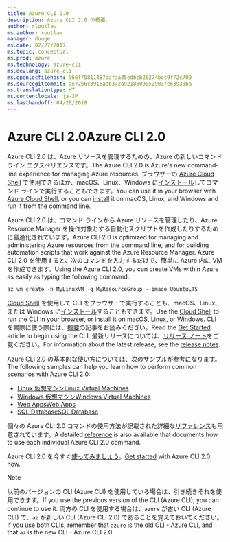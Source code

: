 ```yaml
---
title: Azure CLI 2.0
description: Azure CLI 2.0 の概要。
author: rloutlaw
ms.author: routlaw
manager: douge
ms.date: 02/27/2017
ms.topic: conceptual
ms.prod: azure
ms.technology: azure-cli
ms.devlang: azure-cli
ms.openlocfilehash: 966f75811487bafaa35edbcb26274bcc9f72c709
ms.sourcegitcommit: ae72b6c8916aeb372a92188090529037e63930ba
ms.translationtype: HT
ms.contentlocale: ja-JP
ms.lasthandoff: 04/28/2018
---
```

# <a name="azure-cli-20"></a><span data-ttu-id="42ae4-103">Azure CLI 2.0</span><span class="sxs-lookup"><span data-stu-id="42ae4-103">Azure CLI 2.0</span></span>

<span data-ttu-id="42ae4-104">Azure CLI 2.0 は、Azure リソースを管理するための、Azure の新しいコマンド ライン エクスペリエンスです。</span><span class="sxs-lookup"><span data-stu-id="42ae4-104">The Azure CLI 2.0 is Azure's new command-line experience for managing Azure resources.</span></span>
<span data-ttu-id="42ae4-105">ブラウザーの [Azure Cloud Shell](/azure/cloud-shell/overview) で使用できるほか、macOS、Linux、Windows に[インストール](install-azure-cli.md)してコマンド ラインで実行することもできます。</span><span class="sxs-lookup"><span data-stu-id="42ae4-105">You can use it in your browser with [Azure Cloud Shell](/azure/cloud-shell/overview), or you can [install](install-azure-cli.md) it on macOS, Linux, and Windows and run it from the command line.</span></span>

<span data-ttu-id="42ae4-106">Azure CLI 2.0 は、コマンド ラインから Azure リソースを管理したり、Azure Resource Manager を操作対象とする自動化スクリプトを作成したりするために最適化されています。</span><span class="sxs-lookup"><span data-stu-id="42ae4-106">Azure CLI 2.0 is optimized for managing and administering Azure resources from the command line, and for building automation scripts that work against the Azure Resource Manager.</span></span> <span data-ttu-id="42ae4-107">Azure CLI 2.0 を使用すると、次のコマンドを入力するだけで、簡単に Azure 内に VM を作成できます。</span><span class="sxs-lookup"><span data-stu-id="42ae4-107">Using the Azure CLI 2.0, you can create VMs within Azure as easily as typing the following command:</span></span>

```azurecli-interactive
az vm create -n MyLinuxVM -g MyResourceGroup --image UbuntuLTS
```

<span data-ttu-id="42ae4-108">[Cloud Shell](/azure/cloud-shell/overview) を使用して CLI をブラウザーで実行することも、macOS、Linux、または Windows に[インストール](install-azure-cli.md)することもできます。</span><span class="sxs-lookup"><span data-stu-id="42ae4-108">Use the [Cloud Shell](/azure/cloud-shell/overview) to run the CLI in your browser, or [install](install-azure-cli.md) it on macOS, Linux, or Windows.</span></span>
<span data-ttu-id="42ae4-109">CLI を実際に使う際には、[概要](get-started-with-azure-cli.md)の記事をお読みください。</span><span class="sxs-lookup"><span data-stu-id="42ae4-109">Read the [Get Started](get-started-with-azure-cli.md) article to begin using the CLI.</span></span>
<span data-ttu-id="42ae4-110">最新リリースについては、[リリース ノート](release-notes-azure-cli.md)をご覧ください。</span><span class="sxs-lookup"><span data-stu-id="42ae4-110">For information about the latest release, see the [release notes](release-notes-azure-cli.md).</span></span>

<span data-ttu-id="42ae4-111">Azure CLI 2.0 の基本的な使い方については、次のサンプルが参考になります。</span><span class="sxs-lookup"><span data-stu-id="42ae4-111">The following samples can help you learn how to perform common scenarios with Azure CLI 2.0:</span></span>
- [<span data-ttu-id="42ae4-112">Linux 仮想マシン</span><span class="sxs-lookup"><span data-stu-id="42ae4-112">Linux Virtual Machines</span></span>](/azure/virtual-machines/virtual-machines-linux-cli-samples?toc=%2fcli%2fazure%2ftoc.json&bc=%2fcli%2fazure%2fbreadcrumb%2ftoc.json)
- [<span data-ttu-id="42ae4-113">Windows 仮想マシン</span><span class="sxs-lookup"><span data-stu-id="42ae4-113">Windows Virtual Machines</span></span>](/azure/virtual-machines/virtual-machines-windows-cli-samples?toc=%2fcli%2fazure%2ftoc.json&bc=%2fcli%2fazure%2fbreadcrumb%2ftoc.json)
- [<span data-ttu-id="42ae4-114">Web Apps</span><span class="sxs-lookup"><span data-stu-id="42ae4-114">Web Apps</span></span>](/azure/app-service-web/app-service-cli-samples?toc=%2fcli%2fazure%2ftoc.json&bc=%2fcli%2fazure%2fbreadcrumb%2ftoc.json)
- [<span data-ttu-id="42ae4-115">SQL Database</span><span class="sxs-lookup"><span data-stu-id="42ae4-115">SQL Database</span></span>](/azure/sql-database/sql-database-cli-samples?toc=%2fcli%2fazure%2ftoc.json&bc=%2fcli%2fazure%2fbreadcrumb%2ftoc.json)

<span data-ttu-id="42ae4-116">個々の Azure CLI 2.0 コマンドの使用方法が記載された詳細な[リファレンス](/cli/azure/reference-index)も用意されています。</span><span class="sxs-lookup"><span data-stu-id="42ae4-116">A detailed [reference](/cli/azure/reference-index) is also available that documents how to use each individual Azure CLI 2.0 command.</span></span>

<span data-ttu-id="42ae4-117">Azure CLI 2.0 を今すぐ[使ってみましょう](get-started-with-azure-cli.md)。</span><span class="sxs-lookup"><span data-stu-id="42ae4-117">[Get started](get-started-with-azure-cli.md) with Azure CLI 2.0 now.</span></span>


> [!NOTE]
> <span data-ttu-id="42ae4-118">以前のバージョンの CLI (Azure CLI) を使用している場合は、引き続きそれを使用できます。</span><span class="sxs-lookup"><span data-stu-id="42ae4-118">If you use the previous version of the CLI (Azure CLI), you can continue to use it.</span></span>
> <span data-ttu-id="42ae4-119">両方の CLI を使用する場合は、`azure` が古い CLI (Azure CLI) で、`az` が新しい CLI (Azure CLI 2.0) であることを覚えておいてください。</span><span class="sxs-lookup"><span data-stu-id="42ae4-119">If you use both CLIs, remember that `azure` is the old CLI - Azure CLI, and that `az` is the new CLI - Azure CLI 2.0.</span></span>
